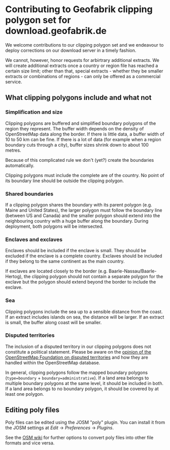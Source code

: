 # Contributing to Geofabrik clipping polygon set for download.geofabrik.de

We welcome contributions to our clipping polygon set and we endeavour to 
deploy corrections on our download server in a timely fashion.

We cannot, however, honor requests for arbirtrary additional extracts.
We will create additional extracts once a country or region file has
reached a certain size limit; other than that, special extracts - whether
they be smaller extracts or combinations of regions - can only be offered
as a commercial service.

## What clipping polygons include and what not

### Simplification and size

Clipping polygons are buffered and simplified boundary polygons of the region they represent.
The buffer width depends on the density of OpenStreetMap data along the border. If there is little data,
a buffer width of 10 to 50 km can be fine. If there is a lot of data (for example when a region boundary cuts through a city), buffer sizes shrink down to about 100 metres.

Because of this complicated rule we don't (yet?) create the boundaries automatically.

Clipping polygons must include the complete are of the country. No point of its boundary line should be outside the clipping polygon.


### Shared boundaries

If a clipping polygon shares the boundary with its parent polygon (e.g. Maine and United States),
the larger polygon must follow the boundary line (between US and Canada) and the smaller polygon
should extend into the neighbouring country with a huge buffer along the boundary. During
deployment, both polygons will be intersected.

### Enclaves and exclaves

Enclaves should be included if the enclave is small. They should be excluded if the enclave is a complete country. Exclaves should be included if they belong to the same continent as the main country.

If exclaves are located closely to the border (e.g. Baarle-Nassau/Baarle-Hertog), the clipping polygon
should not contain a separate polygon for the exclave but the polygon should extend beyond the border to include the exclave.

### Sea

Clipping polygons include the sea up to a sensible distance from the coast.
If an extract includes islands on sea, the distance will be larger.
If an extract is small, the buffer along coast will be smaller.


### Disputed territories

The inclusion of a disputed territory in our clipping polygons does
not constitute a political statement. Please be aware on the [opinion of the
OpenStreetMap Foundation on disputed territories](https://wiki.osmfoundation.org/w/images/d/d8/DisputedTerritoriesInformation.pdf) and how they are handled
within the OpenStreetMap database.

In general, clipping polygons follow the mapped boundary polygons (`type=boundary` +
`boundary=administrative`). If a land area belongs to multiple boundary polygons at the same level,
it should be included in both. If a land area belongs to no boundary polygon, it should be
covered by at least one polygon.


## Editing poly files

Poly files can be edited using the JOSM "poly" plugin. You can install it from the JOSM settings
at *Edit* → *Preferences* → *Plugins*.

See the [OSM wiki](https://wiki.openstreetmap.org/wiki/Osmosis/Polygon_Filter_File_Format#Converting_to/from_POLY_format) for further options to convert poly files into other file formats and vice versa.

